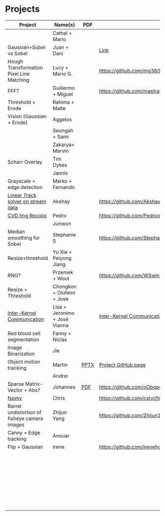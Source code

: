 # Projects

| Project | Name(s) | PDF  | GitHub |
| ------- | ------- | ---- | ------ |
|         | Cathal + Mario         |      |        |
| Gaussian+Sobel vs Sobel        | Juan + Dani        |      |  [Link](https://github.com/danivz/gauss-sobel)      |
| Hough Transformation Pixel Line Matching | Lucy + Mario G.        |      |    https://github.com/mg380/hough_pixel_match    |
| FFFT        | Guillermo + Miguel        |      | https://github.com/mastrain/xacc_school_fft       |
| Threshold + Erode        | Rahima + Malte        |      |        |
| Vision (Gaussian + Erode) | Aggelos |      |        |
|         | Seungah + Sami        |      |        |
|         | Zakarya+ Marvin         |      |        |
| Scharr Overlay | Tim Dykes |      |        |
|         | Jannis |      |        |
|     Grayscale + edge detection    | Marko + Fernando        |      |        |
| [Linear Track solver on stream data](https://github.com/AkshayMalige/xup_track.git)   | Akshay        |      | https://github.com/AkshayMalige/xup_track.git     |
| [CVD Img Recolor](https://github.com/PedrooHR/CVDImgRecolor_FPGA) | Pedro |      | https://github.com/PedrooHR/CVDImgRecolor_FPGA |
|         | Junwon        |      |        |
| Median smoothing for Sobel | Stephanie S |      | https://github.com/StephanieSoldavini/xacc2022_vitis_vision       |
|    Resize+threshold     | Yu Xie + Peiyong Jiang        |      |        |
| RNG?         | Przemek + Wout       |      | https://github.com/WSwinks/XACC_School_2022       |
|    Resize + Threshold     | Chongkon + Olufemi + Jose        |      |        |
|  [Inter-Kernel Communication](https://github.com/jeronimopenha/Inter-Kernel-Communication.git)       | Lisa + Jeronimo + José Vianna       |      |  [Inter-Kernel Communication](https://github.com/jeronimopenha/Inter-Kernel-Communication.git)       |
| Red blood cell segmentation         | Fanny + Niclas |      |        |
|    Image Binarization     |      Jie   |      |        |
| Object motion tracking        | Martin        | [PPTX](https://github.com/mathew1937/xacc_school_project2022/raw/main/zemko_project.pptx)    | [Project GitHub page](https://github.com/mathew1937/xacc_school_project2022)        |
|         | Andrei        |      |        |
| Sparse Matrix-Vector + Abs?        | Johannes        |   [PDF](https://github.com/oObqpdOo/XUP_WS_22/blob/main/mat_vec.pdf)   |   https://github.com/oObqpdOo/XUP_WS_22     |
| [fspmv](https://github.com/cstyl/fspmv)       | Chris        |      | https://github.com/cstyl/fspmv    |
|    Barrel undistortion of fisheye camera images     |    Zhijun Yang     |      |   https://github.com/Zhijun1/distortionpipeline_aws_f1     |
|Canny + Edge tracking         | Anouar         |      |        |
| Flip + Gaussian        | Irene        |      |  https://github.com/irenehg/XACC_course2022.git      |
|         |         |      |        |
|         |         |      |        |
|         |         |      |        |
|         |         |      |        |
|         |         |      |        |
|         |         |      |        |
|         |         |      |        |
|         |         |      |        |
|         |         |      |        |
|         |         |      |        |
|         |         |      |        |
|         |         |      |        |
|         |         |      |        |
|         |         |      |        |
|         |         |      |        |
|         |         |      |        |
|         |         |      |        |
|         |         |      |        |
|         |         |      |        |
|         |         |      |        |
|         |         |      |        |
|         |         |      |        |
|         |         |      |        |
|         |         |      |        |
|         |         |      |        |
|         |         |      |        |
|         |         |      |        |
|         |         |      |        |
|         |         |      |        |
|         |         |      |        |
|         |         |      |        |
|         |         |      |        |
